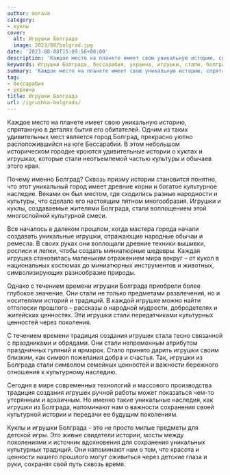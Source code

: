 ```yaml
---
author: morava
category:
- куклы
cover:
  alt: Игрушки Болграда
  image: 2023/08/bolgrad.jpg
date: '2023-08-08T15:09:56+00:00'
description: 'Каждое место на планете имеет свою уникальную историю, спрятанную в деталях бытия его обитателей. Одним из таких удивительных мест является город Болград,...'
keywords: Игрушки Болграда, бессарабия, украина, игрушки, стали, болграда, истории, имеет, город, болград, культуры, именно, сквозь, древние, куклы, культурной, уникальные, течением
summary: 'Каждое место на планете имеет свою уникальную историю, спрятанную в деталях бытия его обитателей. Одним из таких удивительных мест является город Болград,...'
tag:
- бессарабия
- украина
title: Игрушки Болграда
url: /igrushka-bolgrada/
---
```


Каждое место на планете имеет свою уникальную историю, спрятанную в деталях бытия его обитателей. Одним из таких удивительных мест является город Болград, прекрасно уютно расположившийся на юге Бессарабии. В этом небольшом историческом городке кроются удивительные истории о куклах и игрушках, которые стали неотъемлемой частью культуры и обычаев этого края.

Почему именно Болград? Сквозь призму истории становится понятно, что этот уникальный город имеет древние корни и богатое культурное наследие. Веками он был местом, где сходились разные народности и культуры, что сделало его настоящим пятном многообразия. Игрушки и куклы, создаваемые жителями Болграда, стали воплощением этой многослойной культурной смеси.

Все началось в далеком прошлом, когда мастера города начали создавать уникальные игрушки, отражающие народные обычаи и ремесла. В своих руках они воплощали древние техники вышивки, росписи и лепки, чтобы создать миниатюрные шедевры. Каждая игрушка становилась маленьким отражением мира вокруг – от кукол в национальных костюмах до миниатюрных инструментов и животных, символизирующих разнообразие природы.

Однако с течением времени игрушки Болграда приобрели более глубокое значение. Они стали не только предметами развлечения, но и носителями историй и традиций. В каждой игрушке можно найти отголоски прошлого – рассказы о народной мудрости, добродетелях и житейских ценностях. Эти игрушки стали передатчиками культурных ценностей через поколения.

С течением времени традиция создания игрушек стала тесно связанной с праздниками и обрядами. Они стали непременным атрибутом праздничных гуляний и ярмарок. Стало принято дарить игрушки своим близким, как символ пожелания добра и счастья. Так, игрушки из Болграда стали символом семейных ценностей и важности бережного отношения к культурному наследию.

Сегодня в мире современных технологий и массового производства традиция создания игрушек ручной работы может показаться чем-то утерянным и архаичным. Но именно такие уникальные наследия, как игрушки из Болграда, напоминают нам о важности сохранения своей культурной истории и передачи ее будущим поколениям.

Куклы и игрушки Болграда – это не просто милые предметы для детской игры. Это живые свидетели истории, мосты между поколениями и источник вдохновения для сохранения уникальных культурных традиций. Они напоминают нам о том, что красота и ценности нашего прошлого могут оживиться через детские глаза и руки, сохраняя свой путь сквозь время.